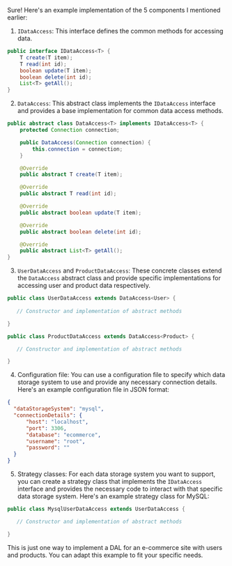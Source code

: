 Sure! Here's an example implementation of the 5 components I mentioned earlier:

1. `IDataAccess`: This interface defines the common methods for accessing data.

```java
public interface IDataAccess<T> {
    T create(T item);
    T read(int id);
    boolean update(T item);
    boolean delete(int id);
    List<T> getAll();
}
```

2. `DataAccess`: This abstract class implements the `IDataAccess` interface and provides a base implementation for common data access methods.

```java
public abstract class DataAccess<T> implements IDataAccess<T> {
    protected Connection connection;

    public DataAccess(Connection connection) {
        this.connection = connection;
    }

    @Override
    public abstract T create(T item);

    @Override
    public abstract T read(int id);

    @Override
    public abstract boolean update(T item);

    @Override
    public abstract boolean delete(int id);

    @Override
    public abstract List<T> getAll();
}
```

3. `UserDataAccess` and `ProductDataAccess`: These concrete classes extend the `DataAccess` abstract class and provide specific implementations for accessing user and product data respectively.

```java
public class UserDataAccess extends DataAccess<User> {
    
   // Constructor and implementation of abstract methods

}

public class ProductDataAccess extends DataAccess<Product> {

   // Constructor and implementation of abstract methods

}
```

4. Configuration file: You can use a configuration file to specify which data storage system to use and provide any necessary connection details. Here's an example configuration file in JSON format:

```json
{
  "dataStorageSystem": "mysql",
  "connectionDetails": {
      "host": "localhost",
      "port": 3306,
      "database": "ecommerce",
      "username": "root",
      "password": ""
  }
}
```

5. Strategy classes: For each data storage system you want to support, you can create a strategy class that implements the `IDataAccess` interface and provides the necessary code to interact with that specific data storage system. Here's an example strategy class for MySQL:

```java
public class MysqlUserDataAccess extends UserDataAccess {

   // Constructor and implementation of abstract methods

}
```

This is just one way to implement a DAL for an e-commerce site with users and products. You can adapt this example to fit your specific needs.